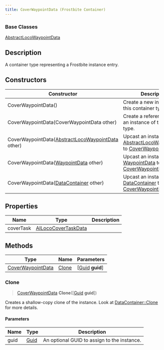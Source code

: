 ```yaml
---
title: CoverWaypointData (Frostbite Container)
---
```

### Base Classes

[AbstractLocoWaypointData](AbstractLocoWaypointData)

## Description

A container type representing a Frostbite instance entry.

## Constructors

| Constructor                                                                   | Description                                                                                                                |
| ----------------------------------------------------------------------------- | -------------------------------------------------------------------------------------------------------------------------- |
| CoverWaypointData()                                                           | Create a new instance of this container type.                                                                              |
| CoverWaypointData(CoverWaypointData other)                                    | Create a reference copy of an instance of the same type.                                                                   |
| CoverWaypointData([AbstractLocoWaypointData](AbstractLocoWaypointData) other) | Upcast an instance of type [AbstractLocoWaypointData](AbstractLocoWaypointData) to [CoverWaypointData](CoverWaypointData). |
| CoverWaypointData([WaypointData](WaypointData) other)                         | Upcast an instance of type [WaypointData](WaypointData) to [CoverWaypointData](CoverWaypointData).                         |
| CoverWaypointData([DataContainer](/vext/ref/cls/shr/datacontainer) other)  | Upcast an instance of type [DataContainer](/vext/ref/cls/shr/datacontainer) to [CoverWaypointData](CoverWaypointData).  |

## Properties

| Name      | Type                                       | Description |
| --------- | ------------------------------------------ | ----------- |
| coverTask | [AILocoCoverTaskData](AILocoCoverTaskData) |             |

## Methods

| Type                                   | Name            | Parameters                                     |
| -------------------------------------- | --------------- | ---------------------------------------------- |
| [CoverWaypointData](CoverWaypointData) | [Clone](#clone) | \[[Guid](/vext/ref/cls/shr/guid) **guid**\] |

### Clone

> [CoverWaypointData](CoverWaypointData) **Clone**(\[[Guid](/vext/ref/cls/shr/guid) **guid**\])

Creates a shallow-copy clone of the instance. Look at [DataContainer::Clone](/vext/ref/cls/shr/datacontainer#clone) for more details.

#### Parameters

| Name | Type         | Description                                 |
| ---- | ------------ | ------------------------------------------- |
| guid | [Guid](Guid) | An optional GUID to assign to the instance. |
